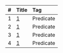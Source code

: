 | #    | Title                                                             | Tag                                               |
| :--- | :---------------------------------------------------------------- | :------------------------------------------------ |
| 1    | [1][0001]                                                         | Predicate                                         |
| 2    | [1][0002]                                                         | Predicate                                         |
| 3    | [1][0002]                                                         | Predicate                                         |
| 4    | [1][0002]                                                         | Predicate                                         |


[0001]:https://github.com/OB11TO/JavaDrill/blob/main/src/Course/javaDEV/lambda/predicateTest/DeletingArrayString.java
[0002]:https://github.com/OB11TO/JavaDrill/blob/main/src/Course/javaDEV/lambda/predicateTest/DeletingArrayString.java
[0003]:https://github.com/OB11TO/JavaDrill/blob/main/src/Course/javaDEV/lambda/predicateTest/DeleteCat.java
